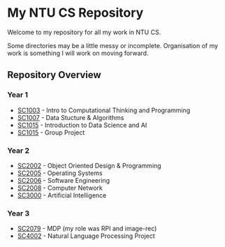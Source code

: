 ﻿
# My NTU CS Repository

Welcome to my repository for all my work in NTU CS.

Some directories may be a little messy or incomplete. Organisation of my work is something I will work on moving forward.

## Repository Overview
### Year 1
- [SC1003](https://github.com/jdengoh/NTU-CS/tree/main/SC1003) - Intro to Computational Thinking and Programming
- [SC1007](https://github.com/jdengoh/NTU-CS/tree/main/SC1007) - Data Stucture & Algorithms
- [SC1015](https://github.com/jdengoh/NTU-CS/tree/main/SC1015) - Introduction to Data Science and AI
- [SC1015](https://github.com/jdengoh/Titanic-Analysis) - Group Project

### Year 2
- [SC2002](https://github.com/jdengoh/NTU-CS/tree/main/SC2002) - Object Oriented Design & Programming
- [SC2005](https://github.com/jdengoh/NTU-CS/tree/main/SC2005) - Operating Systems
- [SC2006](https://github.com/jdengoh/SC2006-project) - Software Engineering
- [SC2008](https://github.com/jdengoh/NTU-CS/tree/main/SC2008) - Computer Network
- [SC3000](https://github.com/jdengoh/SC3000-AI) - Artificial Intelligence

### Year 3
- [SC2079](https://github.com/jdengoh/MDP_rpi) - MDP (my role was RPI and image-rec)
- [SC4002](https://github.com/jdengoh/SC4002-NLP) - Natural Language Processing Project

